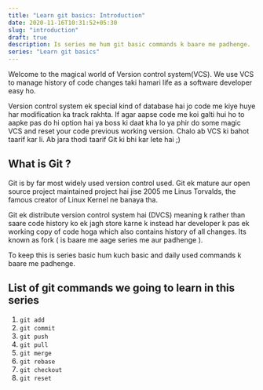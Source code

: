```yaml
---
title: "Learn git basics: Introduction"
date: 2020-11-16T10:31:52+05:30
slug: "introduction"
draft: true 
description: Is series me hum git basic commands k baare me padhenge.
series: "Learn git basics"
---
```


Welcome to the magical world of Version control system(VCS). We use VCS to
manage history of code changes taki hamari life as a software developer easy ho.

Version control system ek special kind of database hai jo code me kiye huye har
modification ka track rakhta. If agar aapse code me koi galti hui ho to aapke
pas do hi option hai ya boss ki daat kha lo ya phir do some magic VCS and reset
your code previous working version. Chalo ab VCS ki bahot taarif kar li. Ab jara
thodi taarif Git ki bhi kar lete hai ;)

## What is Git ?
Git is by far most widely used version control used. Git ek mature aur open
source project maintained project hai jise 2005 me Linus Torvalds, the famous
creator of Linux Kernel ne banaya tha.

Git ek distribute version control system hai (DVCS) meaning k rather than saare
code history ko ek jagh store karne k instead har developer k pas ek working
copy of code hoga which also contains history of all changes. Its known as fork
( is baare me aage series me aur padhenge ).

To keep this is series basic hum kuch basic and daily used commands k baare me
padhenge.

## List of git commands we going to learn in this series

1. `git add`
2. `git commit`
3. `git push`
4. `git pull`
5. `git merge`
6. `git rebase`
7. `git checkout`
8. `git reset`


